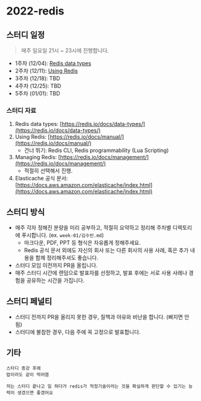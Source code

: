 # 2022-redis

## 스터디 일정

> 매주 일요일 21시 ~ 23시에 진행합니다.

- 1주차 (12/04): [Redis data types](https://redis.io/docs/data-types/)
- 2주차 (12/11): [Using Redis](https://redis.io/docs/manual/)
- 3주차 (12/18): TBD
- 4주차 (12/25): TBD
- 5주차 (01/01): TBD

### 스터디 자료

1. Redis data types: [https://redis.io/docs/data-types/](https://redis.io/docs/data-types/)
2. Using Redis: [https://redis.io/docs/manual/](https://redis.io/docs/manual/)
    - 건너 뛰기: Redis CLI, Redis programmability (Lua Scripting)
3. Managing Redis: [https://redis.io/docs/management/](https://redis.io/docs/management/)
    - 적절히 선택해서 진행.
4. Elasticache 공식 문서: [https://docs.aws.amazon.com/elasticache/index.html](https://docs.aws.amazon.com/elasticache/index.html)

## 스터디 방식

- 매주 각자 정해진 분량을 미리 공부하고, 적절히 요약하고 정리해 주차별 디렉토리에 푸시합니다. (ex. `week-01/김수빈.md`)
  - 마크다운, PDF, PPT 등 형식은 자유롭게 정해주세요.
  - Redis 공식 문서 외에도 자신의 회사 또는 다른 회사의 사용 사례, 혹은 추가 내용을 함께 정리해주셔도 좋습니다.
- 스터디 모임 이전까지 PR을 올립니다.
- 매주 스터디 시간에 랜덤으로 발표자를 선정하고, 발표 후에는 서로 사용 사례나 경험을 공유하는 시간을 가집니다.

## 스터디 페널티

- 스터디 전까지 PR을 올리지 못한 경우, 질책과 야유와 비난을 합니다. (삐지면 안 됨)
- 스터디에 불참한 경우, 다음 주에 꼭 고정으로 발표합니다.

## 기타

```text
스타디 종강 후에
밥이라도 같이 먹어염
```

```text
저는 스터디 끝나고 일 하다가 redis가 적정기술이라는 것을 확실하게 판단할 수 있기는 능력이 생겼으면 좋겠어요
```

